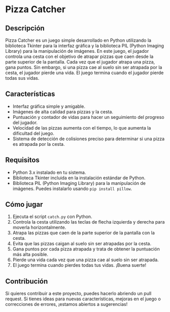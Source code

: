 # Pizza Catcher

## Descripción
Pizza Catcher es un juego simple desarrollado en Python utilizando la biblioteca Tkinter para la interfaz gráfica y la biblioteca PIL (Python Imaging Library) para la manipulación de imágenes. En este juego, el jugador controla una cesta con el objetivo de atrapar pizzas que caen desde la parte superior de la pantalla. Cada vez que el jugador atrapa una pizza, gana puntos. Sin embargo, si una pizza cae al suelo sin ser atrapada por la cesta, el jugador pierde una vida. El juego termina cuando el jugador pierde todas sus vidas.

## Características
- Interfaz gráfica simple y amigable.
- Imágenes de alta calidad para pizzas y la cesta.
- Puntuación y contador de vidas para hacer un seguimiento del progreso del jugador.
- Velocidad de las pizzas aumenta con el tiempo, lo que aumenta la dificultad del juego.
- Sistema de detección de colisiones preciso para determinar si una pizza es atrapada por la cesta.

## Requisitos
- Python 3.x instalado en tu sistema.
- Biblioteca Tkinter incluida en la instalación estándar de Python.
- Biblioteca PIL (Python Imaging Library) para la manipulación de imágenes. Puedes instalarlo usando `pip install pillow`.

## Cómo jugar
1. Ejecuta el script `catch.py` con Python.
2. Controla la cesta utilizando las teclas de flecha izquierda y derecha para moverla horizontalmente.
3. Atrapa las pizzas que caen de la parte superior de la pantalla con la cesta.
4. Evita que las pizzas caigan al suelo sin ser atrapadas por la cesta.
5. Gana puntos por cada pizza atrapada y trata de obtener la puntuación más alta posible.
6. Pierde una vida cada vez que una pizza cae al suelo sin ser atrapada.
7. El juego termina cuando pierdes todas tus vidas. ¡Buena suerte!

## Contribución
Si quieres contribuir a este proyecto, puedes hacerlo abriendo un pull request. Si tienes ideas para nuevas características, mejoras en el juego o correcciones de errores, ¡estamos abiertos a sugerencias!
